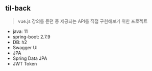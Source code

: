 ## til-back

> vue.js 강의를 듣던 중 제공되는 API를 직접 구현해보기 위한 프로젝트

- java: 11
- spring-boot: 2.7.9
- DB: h2
- Swagger UI
- JPA
- Spring Data JPA
- JWT Token